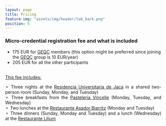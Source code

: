 ```yaml
---
layout: page
title: Pricing
feature-img: "assets/img/header/tab_back.png"
position: 5
---
```


###  Micro-credential registration fee and what is included

* 175 EUR for <a href='https://geqc.rseq.org/'>GEQC</a> members (this option might be preferred since joining the <a href='https://geqc.rseq.org/'>GEQC</a> group is 10 EUR/year)<br>
* 205 EUR for all the other participants<br><br>

<u>This fee includes:</u><br>

<p align="justify">
&#9900; Three nights at the <a href='https://resijaca.unizar.es/'>Residencia Universitaria de Jaca</a> in a shared two-person room (Sunday, Monday, and Tuesday)<br>
&#9900; Three breakfasts from the <a href='https://pasteleriavincelle.com/'>Pasteleria Vincelle</a> (Monday, Tuesday, and Wednesday)<br>
&#9900; Two lunches at the <a href='https://www.restaurantebiarritz.com/'>Restaurante Asador Biarritz</a> (Monday and Tuesday)<br>
&#9900; Three dinners (Sunday, Monday and Tuesday) and a lunch (Wednesday) at the <a href='https://www.jaca.com/restaurantes/lilium.php'>Restaurante Lilium</a> <br></p>

<br>